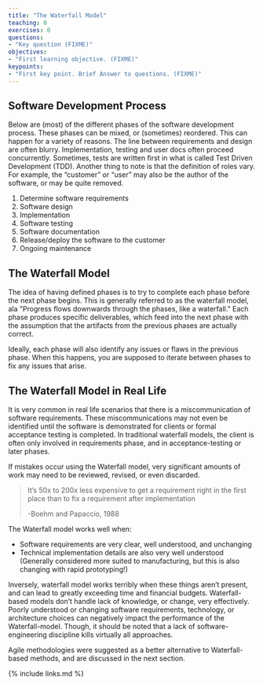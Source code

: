 ```yaml
---
title: "The Waterfall Model"
teaching: 0
exercises: 0
questions:
- "Key question (FIXME)"
objectives:
- "First learning objective. (FIXME)"
keypoints:
- "First key point. Brief Answer to questions. (FIXME)"
---
```


## Software Development Process

Below are (most) of the different phases of the software development process. 
These phases can be mixed, or (sometimes) reordered.
This can happen for a variety of reasons.
The line between requirements and design are often blurry.
Implementation, testing and user docs often proceed concurrently.
Sometimes, tests are written first in what is called Test Driven Development (TDD).
Another thing to note is that the definition of roles vary.
For example, the “customer” or “user” may also be the author of the software, or may be quite removed.

1. Determine software requirements
2. Software design 
3. Implementation
4. Software testing
5. Software documentation
6. Release/deploy the software to the customer 
7. Ongoing maintenance

## The Waterfall Model

The idea of having defined phases is to try to complete each phase before the next phase begins.
This is generally referred to as the waterfall model, ala "Progress flows downwards through the phases, like a waterfall."
Each phase produces specific deliverables, which feed into the next phase with the assumption that the artifacts from the previous phases are actually correct.

Ideally, each phase will also identify any issues or flaws in the previous phase.
When this happens, you are supposed to iterate between phases to fix any issues that arise.

## The Waterfall Model in Real Life
It is very common in real life scenarios that there is a miscommunication of software requirements.
These miscommunications may not even be identified until the software is demonstrated for clients or formal acceptance testing is completed.
In traditional waterfall models, the client is often only involved in requirements phase, and in acceptance-testing or later phases.

If mistakes occur using the Waterfall model, very significant amounts of work may need to be reviewed, revised, or even discarded.
>It’s 50x to 200x less expensive to get a requirement right in the first place than to fix a requirement after implementation
>
> -Boehm and Papaccio, 1988

The Waterfall model works well when:
- Software requirements are very clear, well understood, and unchanging
- Technical implementation details are also very well understood (Generally considered more suited to manufacturing, but this is also changing with rapid prototyping!)

Inversely, waterfall model works terribly when these things aren’t present, and can lead to greatly exceeding time and financial budgets.
Waterfall-based models don’t handle lack of knowledge, or change, very effectively.
Poorly understood or changing software requirements, technology, or architecture choices can negatively impact the performance of the Waterfall-model.
Though, it should be noted that a lack of software-engineering discipline kills virtually all approaches.

Agile methodologies were suggested as a better alternative to Waterfall-based methods, and are discussed in the next section.

{% include links.md %}

